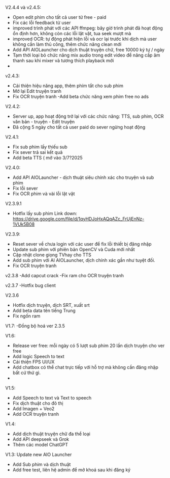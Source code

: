 V2.4.4 và v2.4.5:
- Open edit phim cho tất cả user từ free - paid
- Fix các lỗi feedback từ user
- improved trình phát với các API ffmpeg: bây giờ trình phát đã hoạt động ổn định hơn, không còn các lỗi lặt vặt, tua seek mượt mà
- improved OCR: tự động phát hiện lỗi và ocr lại trước khi dịch mà user không cần làm thủ công, thêm chức năng clean mới
- Add API AIOLauncher cho dịch thuật truyện chữ, free 10000 ký tự / ngày
- Tạm thời loại bỏ chức năng mix audio trong edit video để nâng cấp âm thanh sau khi mixer và tương thích playback mới
- 
v2.4.3:
- Cải thiện hiệu năng app, thêm phím tắt cho sub phim
- Mở lại Edit truyện tranh
- Fix OCR truyện tranh
-Add beta chức năng xem phim free no ads

V2.4.2:
- Server up, app hoạt động trở lại với các chức năng: TTS, sub phim, OCR văn bản - truyện - Edit truyện
- Đã cộng 5 ngày cho tất cả user paid do sever ngừng hoạt động
  
V2.4.1:
- Fix sub phim lấy thiếu sub
- Fix sever trả sai kết quả
- Add beta TTS ( mở vào 3/7?2025
  
V2.4.0:
- Add API AIOLauncher - dịch thuật siêu chính xác cho truyện và sub phim
- Fix lỗi sever
- Fix OCR phim và vài lỗi lặt vặt
  
V2.3.9.1
- Hotfix lấy sub phim
Link down: https://drive.google.com/file/d/1qyHDJoHxAQqAZc_FrUjEnNz-1VUk5B08

V2.3.9:
- Reset sever về chưa login với các user để fix lỗi thiết bị đăng nhập
- Update sub phim với phiên bản OpenCV và Cuda mới nhất
- Cập nhật clone giọng TVhay cho TTS
- Add sub phim với AI AIOLauncher, dịch chính xác gần như tuyệt đối.
- Fix OCR truyện tranh
  
v2.3.8
-Add capcut crack
-Fix ram cho OCR truyện tranh

v2.3.7
-Hotfix bug client

V2.3.6
- Hotfix dịch truyện, dịch SRT, xuất srt
- Add beta data tên tiếng Trung
- Fix ngốn ram
  
V1.7:
-Đồng bộ hoá ver 2.3.5

V1.6:
- Release ver free: mỗi ngày có 5 lượt sub phim 20 lần dịch truyện cho ver free
- Add logic Speech to text
- Cải thiện FPS UI/UX
- Add chatbox có thể chat trực tiếp với hỗ trợ mà không cần đăng nhập bất cứ thứ gì.
- 
V1.5:
- Add Speech to text và Text to speech
- Fix dịch thuật cho đô thị
- Add Imagen + Veo2
- Add OCR truyện tranh

V1.4:
- Add dịch thuật truyện chữ đa thể loại
- Add API deepseek và Grok
- Thêm các model ChatGPT

V1.3:
Update new AIO Launcher
+ Add Sub phim và dịch thuật
+ Add  free test, liên hệ admin để mở khoá sau khi đăng ký
